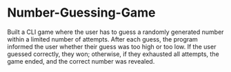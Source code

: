 # Number-Guessing-Game
Built a CLI game where the user has to guess a randomly generated number within a limited number of attempts. After each guess, the program informed the user whether their guess was too high or too low. If the user guessed correctly, they won; otherwise, if they exhausted all attempts, the game ended, and the correct number was revealed.
